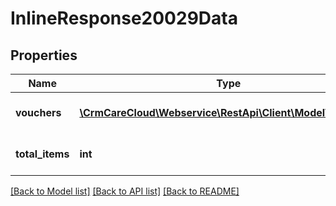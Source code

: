 # InlineResponse20029Data

## Properties
Name | Type | Description | Notes
------------ | ------------- | ------------- | -------------
**vouchers** | [**\CrmCareCloud\Webservice\RestApi\Client\Model\Voucher[]**](Voucher.md) | List of all recent vouchers | [optional] 
**total_items** | **int** | Count of all recent vouchers | [optional] 

[[Back to Model list]](../../README.md#documentation-for-models) [[Back to API list]](../../README.md#documentation-for-api-endpoints) [[Back to README]](../../README.md)

